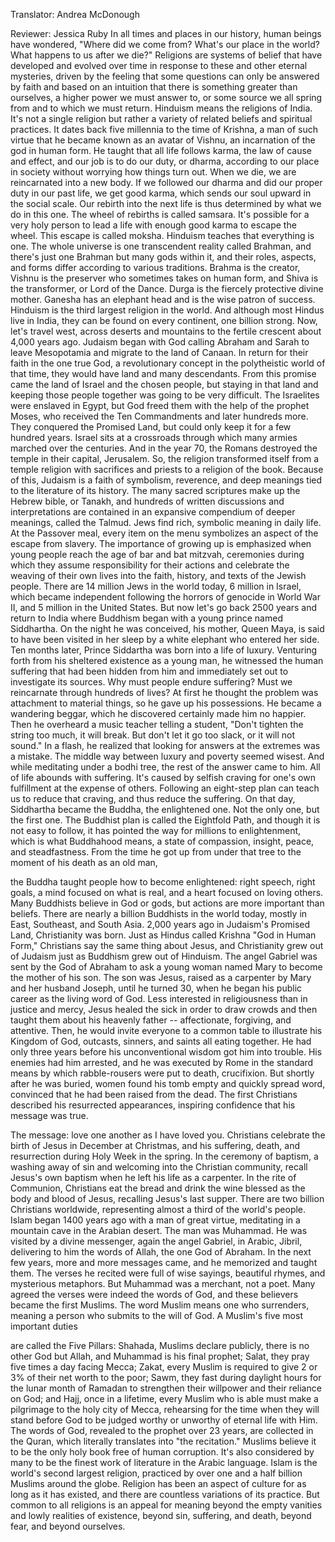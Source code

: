 

Translator: Andrea McDonough

Reviewer: Jessica Ruby
In all times and places in our history,
human beings have wondered,
&quot;Where did we come from?
What&#39;s our place in the world?
What happens to us after we die?&quot;
Religions are systems of belief
that have developed and evolved over time
in response to these
and other eternal mysteries,
driven by the feeling that some questions
can only be answered by faith
and based on an intuition
that there is something greater than ourselves,
a higher power we must answer to,
or some source we all spring from
and to which we must return.
Hinduism means the religions of India.
It&#39;s not a single religion
but rather a variety of related beliefs
and spiritual practices.
It dates back five millennia
to the time of Krishna,
a man of such virtue
that he became known as an avatar of Vishnu,
an incarnation of the god in human form.
He taught that all life follows karma,
the law of cause and effect,
and our job is to do our duty, or dharma,
according to our place in society
without worrying how things turn out.
When we die, we are reincarnated into a new body.
If we followed our dharma
and did our proper duty in our past life,
we get good karma,
which sends our soul upward in the social scale.
Our rebirth into the next life
is thus determined by what we do in this one.
The wheel of rebirths is called samsara.
It&#39;s possible for a very holy person
to lead a life with enough good karma
to escape the wheel.
This escape is called moksha.
Hinduism teaches that everything is one.
The whole universe is
one transcendent reality called Brahman,
and there&#39;s just one Brahman
but many gods within it,
and their roles, aspects, and forms differ
according to various traditions.
Brahma is the creator,
Vishnu is the preserver
who sometimes takes on human form,
and Shiva is the transformer,
or Lord of the Dance.
Durga is the fiercely protective divine mother.
Ganesha has an elephant head
and is the wise patron of success.
Hinduism is the third largest religion in the world.
And although most Hindus live in India,
they can be found on every continent,
one billion strong.
Now, let&#39;s travel west,
across deserts and mountains
to the fertile crescent about 4,000 years ago.
Judaism began with God calling
Abraham and Sarah to leave Mesopotamia
and migrate to the land of Canaan.
In return for their faith in the one true God,
a revolutionary concept
in the polytheistic world of that time,
they would have land and many descendants.
From this promise came the land of Israel
and the chosen people,
but staying in that land
and keeping those people together
was going to be very difficult.
The Israelites were enslaved in Egypt,
but God freed them with the help
of the prophet Moses,
who received the Ten Commandments
and later hundreds more.
They conquered the Promised Land,
but could only keep it for a few hundred years.
Israel sits at a crossroads
through which many armies
marched over the centuries.
And in the year 70,
the Romans destroyed the temple
in their capital, Jerusalem.
So, the religion transformed itself
from a temple religion
with sacrifices and priests
to a religion of the book.
Because of this, Judaism is a faith
of symbolism, reverence, and deep meanings
tied to the literature of its history.
The many sacred scriptures make up
the Hebrew bible, or Tanakh,
and hundreds of written discussions and interpretations
are contained in an expansive compendium
of deeper meanings,
called the Talmud.
Jews find rich, symbolic meaning in daily life.
At the Passover meal,
every item on the menu symbolizes
an aspect of the escape from slavery.
The importance of growing up
is emphasized when young people
reach the age of bar and bat mitzvah,
ceremonies during which they assume responsibility
for their actions
and celebrate the weaving
of their own lives
into the faith, history, and texts
of the Jewish people.
There are 14 million Jews in the world today,
6 million in Israel,
which became independent
following the horrors of genocide in World War II,
and 5 million in the United States.
But now let&#39;s go back 2500 years and return to India
where Buddhism began
with a young prince named Siddhartha.
On the night he was conceived,
his mother, Queen Maya,
is said to have been visited in her sleep
by a white elephant who entered her side.
Ten months later, Prince Siddartha was born
into a life of luxury.
Venturing forth from his sheltered existence
as a young man,
he witnessed the human suffering
that had been hidden from him
and immediately set out to investigate its sources.
Why must people endure suffering?
Must we reincarnate through hundreds of lives?
At first he thought the problem
was attachment to material things,
so he gave up his possessions.
He became a wandering beggar,
which he discovered certainly made him no happier.
Then he overheard a music teacher telling a student,
&quot;Don&#39;t tighten the string too much, it will break.
But don&#39;t let it go too slack,
or it will not sound.&quot;
In a flash, he realized
that looking for answers at the extremes
was a mistake.
The middle way between luxury and poverty
seemed wisest.
And while meditating under a bodhi tree,
the rest of the answer came to him.
All of life abounds with suffering.
It&#39;s caused by selfish craving
for one&#39;s own fulfillment at the expense of others.
Following an eight-step plan
can teach us to reduce that craving,
and thus reduce the suffering.
On that day, Siddhartha became the Buddha,
the enlightened one.
Not the only one, but the first one.
The Buddhist plan is called
the Eightfold Path,
and though it is not easy to follow,
it has pointed the way
for millions to enlightenment,
which is what Buddhahood means,
a state of compassion,
insight,
peace,
and steadfastness.
From the time he got up from under that tree
to the moment of his death as an old man,

the Buddha taught people how to become enlightened:
right speech,
right goals,
a mind focused on what is real,
and a heart focused on loving others.
Many Buddhists believe in God or gods,
but actions are more important than beliefs.
There are nearly a billion Buddhists
in the world today,
mostly in East, Southeast, and South Asia.
2,000 years ago in Judaism&#39;s Promised Land,
Christianity was born.
Just as Hindus called Krishna &quot;God in Human Form,&quot;
Christians say the same thing about Jesus,
and Christianity grew out of Judaism
just as Buddhism grew out of Hinduism.
The angel Gabriel was sent by the God of Abraham
to ask a young woman named Mary
to become the mother of his son.
The son was Jesus,
raised as a carpenter
by Mary and her husband Joseph,
until he turned 30,
when he began his public career
as the living word of God.
Less interested in religiousness
than in justice and mercy,
Jesus healed the sick in order to draw crowds
and then taught them about his heavenly father --
affectionate, forgiving, and attentive.
Then, he would invite everyone to a common table
to illustrate his Kingdom of God,
outcasts, sinners, and saints all eating together.
He had only three years
before his unconventional wisdom
got him into trouble.
His enemies had him arrested,
and he was executed by Rome
in the standard means
by which rabble-rousers were put to death,
crucifixion.
But shortly after he was buried,
women found his tomb empty
and quickly spread word,
convinced that he had been raised from the dead.
The first Christians described
his resurrected appearances,
inspiring confidence that his message was true.

The message: love one another as I have loved you.
Christians celebrate the birth of Jesus
in December at Christmas,
and his suffering, death, and resurrection
during Holy Week in the spring.
In the ceremony of baptism,
a washing away of sin
and welcoming into the Christian community,
recall Jesus&#39;s own baptism
when he left his life as a carpenter.
In the rite of Communion,
Christians eat the bread and drink the wine
blessed as the body and blood of Jesus,
recalling Jesus&#39;s last supper.
There are two billion Christians worldwide,
representing almost a third of the world&#39;s people.
Islam began 1400 years ago
with a man of great virtue,
meditating in a mountain cave
in the Arabian desert.
The man was Muhammad.
He was visited by a divine messenger,
again the angel Gabriel,
in Arabic, Jibril,
delivering to him the words of Allah,
the one God of Abraham.
In the next few years,
more and more messages came,
and he memorized and taught them.
The verses he recited were full of wise sayings,
beautiful rhymes,
and mysterious metaphors.
But Muhammad was a merchant, not a poet.
Many agreed the verses
were indeed the words of God,
and these believers became the first Muslims.
The word Muslim means one who surrenders,
meaning a person who submits to the will of God.
A Muslim&#39;s five most important duties

are called the Five Pillars:
Shahada, Muslims declare publicly,
there is no other God but Allah,
and Muhammad is his final prophet;
Salat, they pray five times a day facing Mecca;
Zakat, every Muslim is required
to give 2 or 3% of their net worth to the poor;
Sawm, they fast during daylight hours
for the lunar month of Ramadan
to strengthen their willpower
and their reliance on God;
and Hajj, once in a lifetime,
every Muslim who is able must make a pilgrimage
to the holy city of Mecca,
rehearsing for the time
when they will stand before God
to be judged worthy or unworthy
of eternal life with Him.
The words of God,
revealed to the prophet over 23 years,
are collected in the Quran,
which literally translates into &quot;the recitation.&quot;
Muslims believe it to be the only holy book
free of human corruption.
It&#39;s also considered by many
to be the finest work of literature
in the Arabic language.
Islam is the world&#39;s second largest religion,
practiced by over one and a half billion Muslims around the globe.
Religion has been an aspect of culture
for as long as it has existed,
and there are countless variations of its practice.
But common to all religions
is an appeal for meaning
beyond the empty vanities
and lowly realities of existence,
beyond sin,
suffering,
and death,
beyond fear,
and beyond ourselves.
